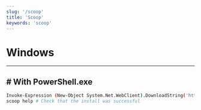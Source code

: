 ```yaml
---
slug: '/scoop'
title: 'Scoop'
keywords: 'scoop'
---
```


# Windows

---

## # With PowerShell.exe

```bash
Invoke-Expression (New-Object System.Net.WebClient).DownloadString('https://get.scoop.sh')
scoop help # Check that the install was successful
```